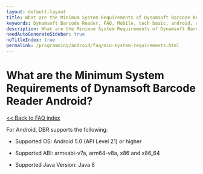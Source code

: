 ```yaml
---
layout: default-layout
title: What are the Minimum System Requirements of Dynamsoft Barcode Reader Android?
keywords: Dynamsoft Barcode Reader, FAQ, Mobile, tech basic, android, requirements
description: What are the Minimum System Requirements of Dynamsoft Barcode Reader Android?
needAutoGenerateSidebar: true
noTitleIndex: true
permalink: /programming/android/faq/min-system-requirements.html
---
```


# What are the Minimum System Requirements of Dynamsoft Barcode Reader Android?

[<< Back to FAQ index](index.md)

For Android, DBR supports the following:

* Supported OS: Android 5.0 (API Level 21) or higher

* Supported ABI: armeabi-v7a, arm64-v8a, x86 and x86_64

* Supported Java Version: Java 8